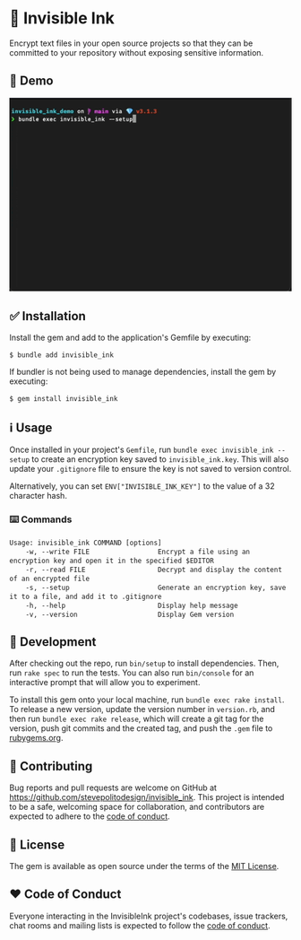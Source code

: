 # 🔏 Invisible Ink

Encrypt text files in your open source projects so that they can be committed to
your repository without exposing sensitive information.

## 📸 Demo

![A demo showing how to use the Gem](.docs/demo.gif)

## ✅ Installation

Install the gem and add to the application's Gemfile by executing:

    $ bundle add invisible_ink

If bundler is not being used to manage dependencies, install the gem by executing:

    $ gem install invisible_ink


## ℹ️  Usage

Once installed in your project's `Gemfile`, run `bundle exec invisible_ink
--setup` to create an encryption key saved to `invisible_ink.key`. This will
also update your `.gitignore` file to ensure the key is not saved to version
control.

Alternatively, you can set `ENV["INVISIBLE_INK_KEY"]` to the value of a 32
character hash.

### ⌨️ Commands

```text
Usage: invisible_ink COMMAND [options]
    -w, --write FILE                 Encrypt a file using an encryption key and open it in the specified $EDITOR
    -r, --read FILE                  Decrypt and display the content of an encrypted file
    -s, --setup                      Generate an encryption key, save it to a file, and add it to .gitignore
    -h, --help                       Display help message
    -v, --version                    Display Gem version
```

## 🔨 Development

After checking out the repo, run `bin/setup` to install dependencies. Then, run
`rake spec` to run the tests. You can also run `bin/console` for an interactive
prompt that will allow you to experiment.

To install this gem onto your local machine, run `bundle exec rake install`. To
release a new version, update the version number in `version.rb`, and then run
`bundle exec rake release`, which will create a git tag for the version, push
git commits and the created tag, and push the `.gem` file to
[rubygems.org](https://rubygems.org).

## 🙏 Contributing

Bug reports and pull requests are welcome on GitHub at
https://github.com/stevepolitodesign/invisible_ink. This project is intended to be a
safe, welcoming space for collaboration, and contributors are expected to adhere
to the [code of
conduct](https://github.com/stevepolitodesign/invisible_ink/blob/main/CODE_OF_CONDUCT.md).

## 📜 License

The gem is available as open source under the terms of the [MIT
License](https://opensource.org/licenses/MIT).

## ❤️ Code of Conduct

Everyone interacting in the InvisibleInk project's codebases, issue trackers,
chat rooms and mailing lists is expected to follow the [code of
conduct](https://github.com/stevepolitodesign/invisible_ink/blob/main/CODE_OF_CONDUCT.md).
